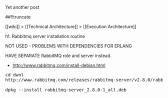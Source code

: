 Yet another post

[meta:author]: <> (Jonas Colmsjo)
[meta:title]: <> (Rabbitmq-server-installation-routine.md)
[meta:date]: <> (2012-01-01)
[meta:nested:key]: <> (Metadata value)

##!!truncate


[[wiki]] > [[Technical Architecture]] > [[Execution Architecture]]

h1. Rabbitmq server installation routine


NOT USED - PROBLEMS WITH DEPENDENCIES FOR ERLANG

HAVE SEPARATE RabbitMQ role and server instead.

* http://www.rabbitmq.com/install-debian.html

<pre>
cd dwnl
http://www.rabbitmq.com/releases/rabbitmq-server/v2.8.0/rabbitmq-server_2.8.0-1_all.deb

dpkg --install rabbitmq-server_2.8.0-1_all.deb

</pre>
